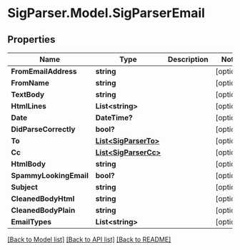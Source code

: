 # SigParser.Model.SigParserEmail
## Properties

Name | Type | Description | Notes
------------ | ------------- | ------------- | -------------
**FromEmailAddress** | **string** |  | [optional] 
**FromName** | **string** |  | [optional] 
**TextBody** | **string** |  | [optional] 
**HtmlLines** | **List&lt;string&gt;** |  | [optional] 
**Date** | **DateTime?** |  | [optional] 
**DidParseCorrectly** | **bool?** |  | [optional] 
**To** | [**List&lt;SigParserTo&gt;**](SigParserTo.md) |  | [optional] 
**Cc** | [**List&lt;SigParserCc&gt;**](SigParserCc.md) |  | [optional] 
**HtmlBody** | **string** |  | [optional] 
**SpammyLookingEmail** | **bool?** |  | [optional] 
**Subject** | **string** |  | [optional] 
**CleanedBodyHtml** | **string** |  | [optional] 
**CleanedBodyPlain** | **string** |  | [optional] 
**EmailTypes** | **List&lt;string&gt;** |  | [optional] 

[[Back to Model list]](../README.md#documentation-for-models) [[Back to API list]](../README.md#documentation-for-api-endpoints) [[Back to README]](../README.md)

